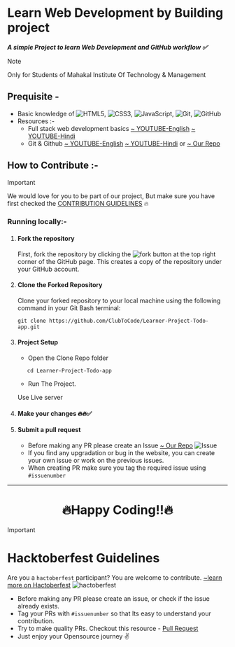 # Learn Web Development by Building project
_**A simple Project to learn Web Development and GitHub workflow ✅**_
> [!NOTE]
> Only for Students of Mahakal Institute Of Technology & Management

## Prequisite -
  - Basic knowledge of ![HTML5](https://img.shields.io/badge/html5-%23E34F26.svg?style=for-the-badge&logo=html5&logoColor=white), ![CSS3](https://img.shields.io/badge/css3-%231572B6.svg?style=for-the-badge&logo=css3&logoColor=white), ![JavaScript](https://img.shields.io/badge/javascript-%23323330.svg?style=for-the-badge&logo=javascript&logoColor=%23F7DF1E), ![Git](https://img.shields.io/badge/git-%23F05033.svg?style=for-the-badge&logo=git&logoColor=white), ![GitHub](https://img.shields.io/badge/github-%23121011.svg?style=for-the-badge&logo=github&logoColor=white)
  - Resources :-
    - Full stack web development basics [~ YOUTUBE-English](https://youtu.be/nu_pCVPKzTk?si=zhF_-Qx_EgXR2h5a) [~ YOUTUBE-Hindi](https://youtube.com/playlist?list=PLu71SKxNbfoC4nsN2NTFEHPCyvm_CnbDq&si=neOIkkGZSpPM_T4Y)
    - Git & Github [~ YOUTUBE-English](https://youtu.be/apGV9Kg7ics?si=giN676pRFocmUjhG) [~ YOUTUBE-Hindi](https://youtu.be/uj4fy4kpaOA?si=OTM87y8CCFG6smBy) or [~ Our Repo](https://github.com/ClubToCode/Open-Source-Resources)

## How to Contribute :-

> [!IMPORTANT]
> We would love for you to be part of our project, But make sure you have first checked the [CONTRIBUTION GUIDELINES](CONTRIBUTING.md) 🔥

### Running locally:-
1. #### Fork the repository

    First, fork the repository by clicking the ![fork](https://github.com/ojasaklechayt/Reslink-Dashboard/assets/92150685/5122e73d-65ed-498f-ba92-cfcdcb0e9b35)
 button at the top right corner of the GitHub page. This creates a copy of the repository under your GitHub account.

1. #### Clone the Forked Repository

    Clone your forked repository to your local machine using the following command in your Git Bash terminal:

    ```
    git clone https://github.com/ClubToCode/Learner-Project-Todo-app.git
    ```

1. #### Project Setup

    -   Open the Clone Repo folder
    
    ```
       cd Learner-Project-Todo-app
    ```
    
    -   Run The Project.
    
    Use Live server

1.  #### Make your changes 🔥🔥✅
1.  #### Submit a pull request
    -   Before making any PR please create an Issue [~ Our Repo](https://github.com/ClubToCode/Learner-Project-Todo-app/issues)  ![Issue](https://github.com/ojasaklechayt/Reslink-Dashboard/assets/92150685/fef9d2f0-d85d-4ad6-a4fd-1136157330a5) 
    -   If you find any upgradation or bug in the website, you can create your own issue or work on the previous issues.
    -   When creating PR make sure you tag the required issue using `#issuenumber`

<hr>
<div align='center'>
  
 # 🔥Happy Coding!!🔥
 
</div>

> [!IMPORTANT]
> # Hacktoberfest Guidelines
>  Are you a `hactoberfest` participant? You are welcome to contribute. [~learn more on Hactoberfest](https://hacktoberfest.com/) ![hactoberfest](https://github.com/ojasaklechayt/Reslink-Dashboard/assets/92150685/41e3634c-52b7-42bf-b4d5-876fc93c43ad)
> - Before making any PR please create an issue, or check if the issue already exists.
> - Tag your PRs with `#issuenumber` so that Its easy to understand your contribution.
> - Try to make quality PRs. Checkout this resource - [Pull Request](https://www.pullrequest.com/blog/writing-a-great-pull-request-description/)
> - Just enjoy your Opensource journey ✌️

